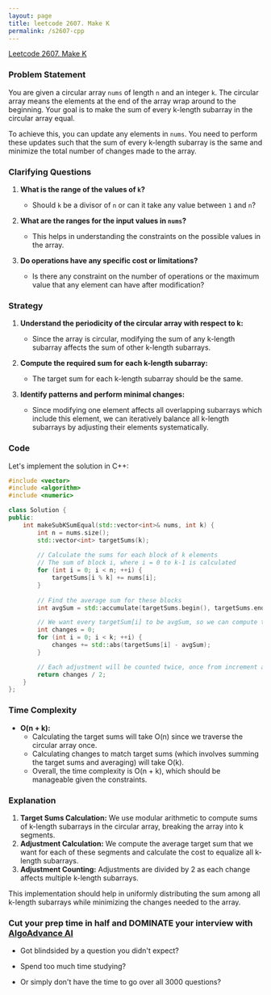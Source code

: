 ```yaml
---
layout: page
title: leetcode 2607. Make K
permalink: /s2607-cpp
---
```

[Leetcode 2607. Make K](https://algoadvance.github.io/algoadvance/l2607)
### Problem Statement

You are given a circular array `nums` of length `n` and an integer `k`. The circular array means the elements at the end of the array wrap around to the beginning. Your goal is to make the sum of every k-length subarray in the circular array equal.

To achieve this, you can update any elements in `nums`. You need to perform these updates such that the sum of every k-length subarray is the same and minimize the total number of changes made to the array.

### Clarifying Questions

1. **What is the range of the values of `k`?**
   - Should `k` be a divisor of `n` or can it take any value between `1` and `n`?

2. **What are the ranges for the input values in `nums`?**
   - This helps in understanding the constraints on the possible values in the array.

3. **Do operations have any specific cost or limitations?**
   - Is there any constraint on the number of operations or the maximum value that any element can have after modification?

### Strategy

1. **Understand the periodicity of the circular array with respect to k:**
   - Since the array is circular, modifying the sum of any k-length subarray affects the sum of other k-length subarrays.

2. **Compute the required sum for each k-length subarray:**
   - The target sum for each k-length subarray should be the same.

3. **Identify patterns and perform minimal changes:**
   - Since modifying one element affects all overlapping subarrays which include this element, we can iteratively balance all k-length subarrays by adjusting their elements systematically.

### Code

Let's implement the solution in C++:

```cpp
#include <vector>
#include <algorithm>
#include <numeric>

class Solution {
public:
    int makeSubKSumEqual(std::vector<int>& nums, int k) {
        int n = nums.size();
        std::vector<int> targetSums(k);
        
        // Calculate the sums for each block of k elements
        // The sum of block i, where i = 0 to k-1 is calculated
        for (int i = 0; i < n; ++i) {
            targetSums[i % k] += nums[i];
        }
        
        // Find the average sum for these blocks
        int avgSum = std::accumulate(targetSums.begin(), targetSums.end(), 0) / k;

        // We want every targetSum[i] to be avgSum, so we can compute the minimal changes needed
        int changes = 0;
        for (int i = 0; i < k; ++i) {
            changes += std::abs(targetSums[i] - avgSum);
        }

        // Each adjustment will be counted twice, once from increment and once from decrement hence we divide by 2
        return changes / 2;
    }
};
```

### Time Complexity
- **O(n + k):**
  - Calculating the target sums will take O(n) since we traverse the circular array once.
  - Calculating changes to match target sums (which involves summing the target sums and averaging) will take O(k).
  - Overall, the time complexity is O(n + k), which should be manageable given the constraints.

### Explanation

1. **Target Sums Calculation:** We use modular arithmetic to compute sums of k-length subarrays in the circular array, breaking the array into k segments.
2. **Adjustment Calculation:** We compute the average target sum that we want for each of these segments and calculate the cost to equalize all k-length subarrays.
3. **Adjustment Counting:** Adjustments are divided by 2 as each change affects multiple k-length subarrays.

This implementation should help in uniformly distributing the sum among all k-length subarrays while minimizing the changes needed to the array.


### Cut your prep time in half and DOMINATE your interview with [AlgoAdvance AI](https://algoAdvance.com)

- Got blindsided by a question you didn't expect?

- Spend too much time studying?

- Or simply don't have the time to go over all 3000 questions?

